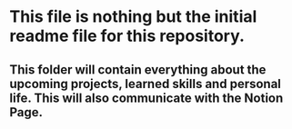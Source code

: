 # This file is nothing but the initial readme file for this repository. 
## This folder will contain everything about the upcoming projects, learned skills and personal life. This will also communicate with the Notion Page.




